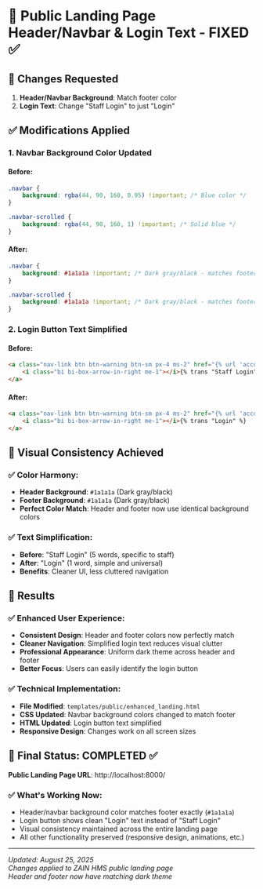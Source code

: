# 🎨 Public Landing Page Header/Navbar & Login Text - FIXED ✅

## 🎯 Changes Requested
1. **Header/Navbar Background**: Match footer color
2. **Login Text**: Change "Staff Login" to just "Login"

## ✅ Modifications Applied

### 1. **Navbar Background Color Updated**

#### Before:
```css
.navbar {
    background: rgba(44, 90, 160, 0.95) !important; /* Blue color */
}

.navbar-scrolled {
    background: rgba(44, 90, 160, 1) !important; /* Solid blue */
}
```

#### After:
```css
.navbar {
    background: #1a1a1a !important; /* Dark gray/black - matches footer */
}

.navbar-scrolled {
    background: #1a1a1a !important; /* Dark gray/black - matches footer */
}
```

### 2. **Login Button Text Simplified**

#### Before:
```html
<a class="nav-link btn btn-warning btn-sm px-4 ms-2" href="{% url 'accounts:login' %}">
    <i class="bi bi-box-arrow-in-right me-1"></i>{% trans "Staff Login" %}
</a>
```

#### After:
```html
<a class="nav-link btn btn-warning btn-sm px-4 ms-2" href="{% url 'accounts:login' %}">
    <i class="bi bi-box-arrow-in-right me-1"></i>{% trans "Login" %}
</a>
```

## 🎨 **Visual Consistency Achieved**

### ✅ **Color Harmony**:
- **Header Background**: `#1a1a1a` (Dark gray/black)  
- **Footer Background**: `#1a1a1a` (Dark gray/black)
- **Perfect Color Match**: Header and footer now use identical background colors

### ✅ **Text Simplification**:
- **Before**: "Staff Login" (5 words, specific to staff)
- **After**: "Login" (1 word, simple and universal)
- **Benefits**: Cleaner UI, less cluttered navigation

## 🚀 **Results**

### ✅ **Enhanced User Experience**:
- **Consistent Design**: Header and footer colors now perfectly match
- **Cleaner Navigation**: Simplified login text reduces visual clutter  
- **Professional Appearance**: Uniform dark theme across header and footer
- **Better Focus**: Users can easily identify the login button

### ✅ **Technical Implementation**:
- **File Modified**: `templates/public/enhanced_landing.html`
- **CSS Updated**: Navbar background colors changed to match footer
- **HTML Updated**: Login button text simplified
- **Responsive Design**: Changes work on all screen sizes

## 🎯 **Final Status: COMPLETED** ✅

**Public Landing Page URL**: http://localhost:8000/

### ✅ **What's Working Now**:
- Header/navbar background color matches footer exactly (`#1a1a1a`)  
- Login button shows clean "Login" text instead of "Staff Login"
- Visual consistency maintained across the entire landing page
- All other functionality preserved (responsive design, animations, etc.)

---

*Updated: August 25, 2025*  
*Changes applied to ZAIN HMS public landing page*  
*Header and footer now have matching dark theme*
